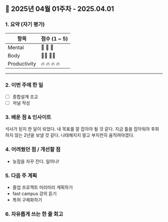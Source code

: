 ## 📅 2025년 04월 01주차 - 2025.04.01

### 1. 요약 (자기 평가)
| 항목          | 점수 (1 ~ 5) |
|---------------|-------------|
| Mental      | 🧘 🧘 🧘          |
| Body        | 🏃‍➡️ 🏃‍➡️       |
| Productivity| 🔥 🔥 🔥 🔥     |
---

### 2. 이번 주에 한 일

- [ ] 종합설계 조교
- [ ] 저널 작성

### 3. 배운 점 & 인사이트
석사가 된지 한 달이 되었다. 내 목표를 잘 잡아야 될 것 같다. 지금 틀을 잡아둬야 후회하지 않는 2년을 보낼 것 같다. 나태해지지 말고 부지런히 움직여야겠다. 

### 4. 어려웠던 점 / 개선할 점
- 늦잠을 자꾸 잔다. 일어나! 
### 5. 다음 주 계획
- 졸업 프로젝트 미리미리 계획하기
- fast campus 강의 듣기
- 특허 구체화하기

### 6. 자유롭게 쓰는 한 줄 회고
> 